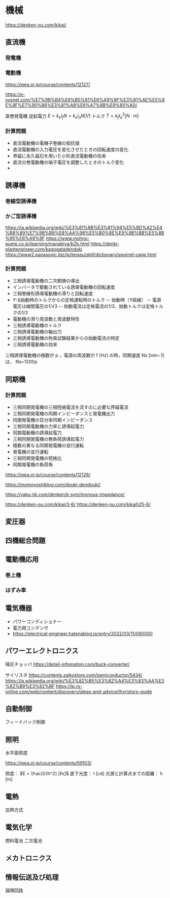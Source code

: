 # 機械

https://denken-ou.com/kikai/

## 直流機
### 発電機


### 電動機

https://jeea.or.jp/course/contents/12127/

https://e-sysnet.com/%E7%9B%B4%E6%B5%81%E6%A9%9F%E3%81%AE%E5%8E%9F%E7%90%86%E3%81%A8%E6%A7%8B%E9%80%A0/

直巻発電機 逆起電力 $E = k_eI_fN = k_eI_aN [V]$ トルク $T = k_fI_a^2 [N⋅m]$

### 計算問題
- 直流電動機の電機子巻線の抵抗値
- 直流電動機の入力電圧を変化させたときの回転速度の変化
- 界磁に永久磁石を用いた小形直流電動機の効率
- 直流分巻電動機の端子電圧を調整したときのトルク変化
- 

## 誘導機
### 巻線型誘導機

### かご型誘導機

https://ja.wikipedia.org/wiki/%E3%81%8B%E3%81%94%E5%BD%A2%E4%B8%89%E7%9B%B8%E8%AA%98%E5%B0%8E%E9%9B%BB%E5%8B%95%E6%A9%9F
https://www.mohno-pump.co.jp/learning/manabiya/b2b.html
https://denki-plantengineer.com/kagogatadendoki
https://www2.panasonic.biz/jp/terasu/skill/dictionary/squirrel-cage.html

### 計算問題
- 三相誘導電動機の二次銅損の導出
- インバータで駆動されている誘導電動機の回転速度
- 三相巻線形誘導電動機の滑りと回転速度
- Y-Δ始動時のトルクからの定格運転時のトルク
  -- 始動時（Y結線）
  -- 電源電圧は線間電圧の1/√3
  -- 始動電流は定格電流の1/3、始動トルクは定格トルクの1/3  
- 電動機の滑り周波数と周波数特性
- 三相誘導電動機のトルク
- 三相誘導電動機の軸出力
- 三相誘導電動機の拘束試験結果からの始動電流の特定
- 三相誘導電動機の効率


三相誘導電動機の極数が p ，電源の周波数が f [Hz] の時，同期速度 Ns [min−1] は，
Ns=120f/p

## 同期機


### 計算問題
- 三相同期発電機の三相短絡電流を流すのに必要な界磁電流
- 三相同期発電機の同期インピーダンスと発電機出力
- 同期発電機の百分率同期インピーダンス
- 三相同期電動機の力率と誘導起電力
- 同期電動機の誘導起電力
- 三相同期発電機の無負荷誘導起電力
- 極数の異なる同期発電機の並行運転
- 発電機の並行運転
- 三相同期発電機の短絡比
- 同期発電機の負荷角

https://jeea.or.jp/course/contents/12126/

https://momoyoshiblog.com/douki-dendouki/

https://yaku-tik.com/denken/k-synchronous-impedance/

https://denken-ou.com/kikair3-6/
https://denken-ou.com/kikaih25-6/



## 変圧器

## 四機総合問題


## 電動機応用

### 巻上機

### はずみ車

## 電気機器

- パワーコンディショナー
- 電力用コンデンサ
- https://electrical-engineer.hatenablog.jp/entry/2022/03/11/090000

## パワーエレクトロニクス
降圧チョッパ
https://detail-infomation.com/buck-converter/

サイリスタ
https://contents.zaikostore.com/semiconductor/5434/
https://ja.wikipedia.org/wiki/%E3%82%B5%E3%82%A4%E3%83%AA%E3%82%B9%E3%82%BF
https://jp.rs-online.com/web/content/discovery/ideas-and-advice/thyristors-guide

## 自動制御
フィードバック制御

## 照明
水平面照度

https://jeea.or.jp/course/contents/09103/

照度： $E = \frac{I}{h^2} [ℓx]$
直下光度： I [cd]
光源と計算点までの距離： h [m]

## 電熱
加熱方式

## 電気化学
燃料電池
二次電池

## メカトロニクス

## 情報伝送及び処理
論理回路


